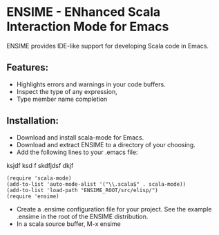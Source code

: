 # ENSIME - ENhanced Scala Interaction Mode for Emacs

ENSIME provides IDE-like support for developing Scala code in Emacs.

## Features: 

- Highlights errors and warnings in your code buffers.
- Inspect the type of any expression, 
- Type member name completion


## Installation:

- Download and install scala-mode for Emacs.
- Download and extract ENSIME to a directory of your choosing.
- Add the following lines to your .emacs file:

ksjdf ksd f
skdfjdsf dkjf

    (require 'scala-mode)
    (add-to-list 'auto-mode-alist '("\\.scala$" . scala-mode))
    (add-to-list 'load-path "ENSIME_ROOT/src/elisp/")
    (require 'ensime)


- Create a .ensime configuration file for your project. See the example .ensime in the root of the ENSIME distribution.
- In a scala source buffer, M-x ensime


  





